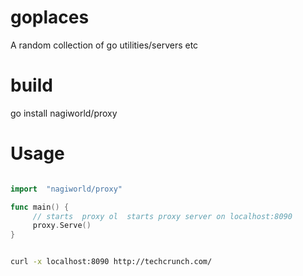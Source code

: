 goplaces
========

A random collection of go utilities/servers etc

build
======
go install nagiworld/proxy

Usage
=====
```go 

import  "nagiworld/proxy"

func main() {
     // starts  proxy ol  starts proxy server on localhost:8090
     proxy.Serve()
}
```

```sh

curl -x localhost:8090 http://techcrunch.com/
```
